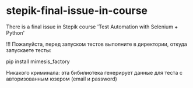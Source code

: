 # stepik-final-issue-in-course
There is a final issue in Stepik course 'Test Automation with Selenium + Python'

!!! Пожалуйста, перед запуском тестов выполните в директории, откуда запускаете тесты:

pip install mimesis_factory

Никакого криминала: эта бибилиотека генерирует данные для теста с авторизованным юзером (email и password)
